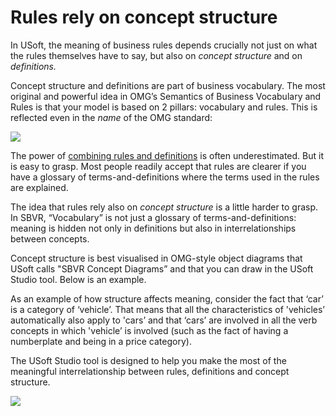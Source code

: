 # Rules rely on concept structure

In USoft, the meaning of business rules depends crucially not just on what the rules themselves have to say, but also on *concept structure* and on *definitions.*

Concept structure and definitions are part of business vocabulary. The most original and powerful idea in OMG’s Semantics of Business Vocabulary and Rules is that your model is based on 2 pillars: vocabulary and rules. This is reflected even in the *name* of the OMG standard:

![](/api/Business%20rules/Positioning%20business%20rules/assets/5375ac35-25f8-4e8f-b587-090f565e271a.png)

The power of [combining rules and definitions](/docs/Business%20rules/Positioning%20business%20rules/Rules%20and%20definitions%20are%20interrelated.md) is often underestimated. But it is easy to grasp. Most people readily accept that rules are clearer if you have a glossary of terms-and-definitions where the terms used in the rules are explained.

The idea that rules rely also on *concept structure* is a little harder to grasp. In SBVR, “Vocabulary” is not just a glossary of terms-and-definitions: meaning is hidden not only in definitions but also in interrelationships between concepts.

Concept structure is best visualised in OMG-style object diagrams that USoft calls "SBVR Concept Diagrams” and that you can draw in the USoft Studio tool. Below is an example.

As an example of how structure affects meaning, consider the fact that ‘car’ is a category of ‘vehicle’. That means that all the characteristics of 'vehicles’ automatically also apply to 'cars’ and that ‘cars’ are involved in all the verb concepts in which 'vehicle’ is involved (such as the fact of having a numberplate and being in a price category).

The USoft Studio tool is designed to help you make the most of the meaningful interrelationship between rules, definitions and concept structure.

![](/api/Business%20rules/Positioning%20business%20rules/assets/06a1d79e-b916-4d70-8af8-6203a772db9a.png)

 